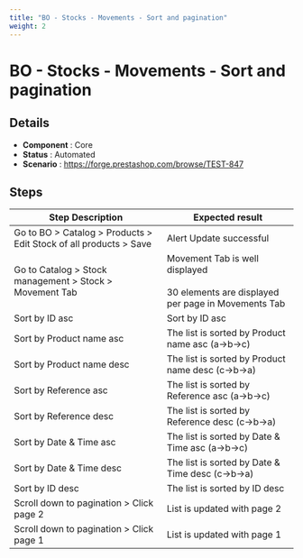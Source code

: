 ```yaml
---
title: "BO - Stocks - Movements - Sort and pagination"
weight: 2
---
```


# BO - Stocks - Movements - Sort and pagination
## Details
* **Component** : Core
* **Status** : Automated
* **Scenario** : https://forge.prestashop.com/browse/TEST-847

## Steps
| Step Description | Expected result |
| ----- | ----- |
| Go to BO > Catalog > Products > Edit Stock of all products > Save | Alert Update successful |
| Go to Catalog > Stock management > Stock > Movement Tab | Movement Tab is well displayed<br><br>30 elements are displayed per page in Movements Tab |
| Sort by ID asc | Sort by ID asc |
| Sort by Product name asc | The list is sorted by Product name asc (a->b->c) |
| Sort by Product name desc | The list is sorted by Product name desc (c->b->a) |
| Sort by Reference asc | The list is sorted by Reference asc (a->b->c) |
| Sort by Reference desc | The list is sorted by Reference desc (c->b->a) |
| Sort by Date & Time asc | The list is sorted by Date & Time asc (a->b->c) |
| Sort by Date & Time desc | The list is sorted by Date & Time desc (c->b->a) |
| Sort by ID desc | The list is sorted by ID desc |
| Scroll down to pagination > Click page 2 | List is updated with page 2 |
| Scroll down to pagination > Click page 1 | List is updated with page 1 |
